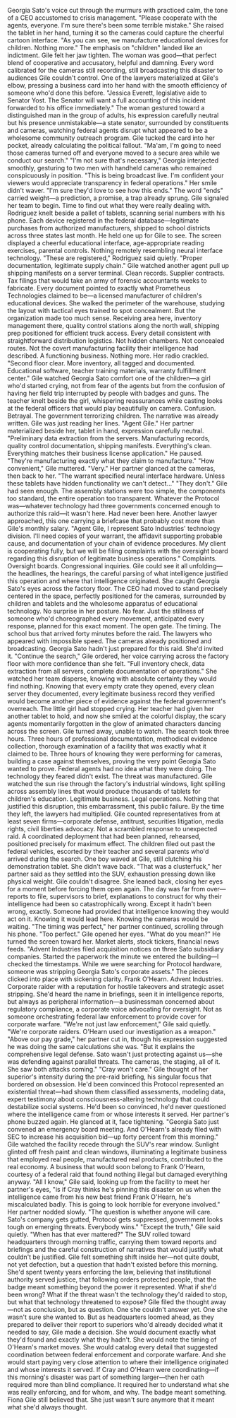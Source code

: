 Georgia Sato's voice cut through the murmurs with practiced calm, the tone of a CEO accustomed to crisis management. "Please cooperate with the agents, everyone. I'm sure there's been some terrible mistake." She raised the tablet in her hand, turning it so the cameras could capture the cheerful cartoon interface. "As you can see, we manufacture educational devices for children. Nothing more."
The emphasis on "children" landed like an indictment.
Gile felt her jaw tighten. The woman was good—that perfect blend of cooperative and accusatory, helpful and damning. Every word calibrated for the cameras still recording, still broadcasting this disaster to audiences Gile couldn't control.
One of the lawyers materialized at Gile's elbow, pressing a business card into her hand with the smooth efficiency of someone who'd done this before. "Jessica Everett, legislative aide to Senator Yost. The Senator will want a full accounting of this incident forwarded to his office immediately." The woman gestured toward a distinguished man in the group of adults, his expression carefully neutral but his presence unmistakable—a state senator, surrounded by constituents and cameras, watching federal agents disrupt what appeared to be a wholesome community outreach program.
Gile tucked the card into her pocket, already calculating the political fallout. "Ma'am, I'm going to need those cameras turned off and everyone moved to a secure area while we conduct our search."
"I'm not sure that's necessary," Georgia interjected smoothly, gesturing to two men with handheld cameras who remained conspicuously in position. "This is being broadcast live. I'm confident your viewers would appreciate transparency in federal operations." Her smile didn't waver. "I'm sure they'd love to see how this ends."
The word "ends" carried weight—a prediction, a promise, a trap already sprung.
Gile signaled her team to begin. Time to find out what they were really dealing with.
Rodriguez knelt beside a pallet of tablets, scanning serial numbers with his phone. Each device registered in the federal database—legitimate purchases from authorized manufacturers, shipped to school districts across three states last month. He held one up for Gile to see. The screen displayed a cheerful educational interface, age-appropriate reading exercises, parental controls. Nothing remotely resembling neural interface technology.
"These are registered," Rodriguez said quietly. "Proper documentation, legitimate supply chain."
Gile watched another agent pull up shipping manifests on a server terminal. Clean records. Supplier contracts. Tax filings that would take an army of forensic accountants weeks to fabricate. Every document pointed to exactly what Prometheus Technologies claimed to be—a licensed manufacturer of children's educational devices.
She walked the perimeter of the warehouse, studying the layout with tactical eyes trained to spot concealment. But the organization made too much sense. Receiving area here, inventory management there, quality control stations along the north wall, shipping prep positioned for efficient truck access. Every detail consistent with straightforward distribution logistics.
Not hidden chambers. Not concealed routes. Not the covert manufacturing facility their intelligence had described.
A functioning business. Nothing more.
Her radio crackled. "Second floor clear. More inventory, all tagged and documented. Educational software, teacher training materials, warranty fulfillment center."
Gile watched Georgia Sato comfort one of the children—a girl who'd started crying, not from fear of the agents but from the confusion of having her field trip interrupted by people with badges and guns. The teacher knelt beside the girl, whispering reassurances while casting looks at the federal officers that would play beautifully on camera. Confusion. Betrayal. The government terrorizing children.
The narrative was already written. Gile was just reading her lines.
"Agent Gile." Her partner materialized beside her, tablet in hand, expression carefully neutral. "Preliminary data extraction from the servers. Manufacturing records, quality control documentation, shipping manifests. Everything's clean. Everything matches their business license application." He paused. "They're manufacturing exactly what they claim to manufacture."
"How convenient," Gile muttered.
"Very." Her partner glanced at the cameras, then back to her. "The warrant specified neural interface hardware. Unless these tablets have hidden functionality we can't detect..."
"They don't." Gile had seen enough. The assembly stations were too simple, the components too standard, the entire operation too transparent. Whatever the Protocol was—whatever technology had three governments concerned enough to authorize this raid—it wasn't here.
Had never been here.
Another lawyer approached, this one carrying a briefcase that probably cost more than Gile's monthly salary. "Agent Gile, I represent Sato Industries' technology division. I'll need copies of your warrant, the affidavit supporting probable cause, and documentation of your chain of evidence procedures. My client is cooperating fully, but we will be filing complaints with the oversight board regarding this disruption of legitimate business operations."
Complaints. Oversight boards. Congressional inquiries. Gile could see it all unfolding—the headlines, the hearings, the careful parsing of what intelligence justified this operation and where that intelligence originated.
She caught Georgia Sato's eyes across the factory floor. The CEO had moved to stand precisely centered in the space, perfectly positioned for the cameras, surrounded by children and tablets and the wholesome apparatus of educational technology. No surprise in her posture. No fear. Just the stillness of someone who'd choreographed every movement, anticipated every response, planned for this exact moment.
The open gate. The timing. The school bus that arrived forty minutes before the raid. The lawyers who appeared with impossible speed. The cameras already positioned and broadcasting.
Georgia Sato hadn't just prepared for this raid.
She'd invited it.
"Continue the search," Gile ordered, her voice carrying across the factory floor with more confidence than she felt. "Full inventory check, data extraction from all servers, complete documentation of operations."
She watched her team disperse, knowing with absolute certainty they would find nothing. Knowing that every empty crate they opened, every clean server they documented, every legitimate business record they verified would become another piece of evidence against the federal government's overreach.
The little girl had stopped crying. Her teacher had given her another tablet to hold, and now she smiled at the colorful display, the scary agents momentarily forgotten in the glow of animated characters dancing across the screen.
Gile turned away, unable to watch.
The search took three hours. Three hours of professional documentation, methodical evidence collection, thorough examination of a facility that was exactly what it claimed to be. Three hours of knowing they were performing for cameras, building a case against themselves, proving the very point Georgia Sato wanted to prove.
Federal agents had no idea what they were doing.
The technology they feared didn't exist.
The threat was manufactured.
Gile watched the sun rise through the factory's industrial windows, light spilling across assembly lines that would produce thousands of tablets for children's education. Legitimate business. Legal operations. Nothing that justified this disruption, this embarrassment, this public failure.
By the time they left, the lawyers had multiplied. Gile counted representatives from at least seven firms—corporate defense, antitrust, securities litigation, media rights, civil liberties advocacy. Not a scrambled response to unexpected raid. A coordinated deployment that had been planned, rehearsed, positioned precisely for maximum effect.
The children filed out past the federal vehicles, escorted by their teacher and several parents who'd arrived during the search. One boy waved at Gile, still clutching his demonstration tablet. She didn't wave back.
"That was a clusterfuck," her partner said as they settled into the SUV, exhaustion pressing down like physical weight.
Gile couldn't disagree. She leaned back, closing her eyes for a moment before forcing them open again. The day was far from over—reports to file, supervisors to brief, explanations to construct for why their intelligence had been so catastrophically wrong.
Except it hadn't been wrong, exactly.
Someone had provided that intelligence knowing they would act on it. Knowing it would lead here. Knowing the cameras would be waiting.
"The timing was perfect," her partner continued, scrolling through his phone. "Too perfect."
Gile opened her eyes. "What do you mean?"
He turned the screen toward her. Market alerts, stock tickers, financial news feeds. "Advent Industries filed acquisition notices on three Sato subsidiary companies. Started the paperwork the minute we entered the building—I checked the timestamps. While we were searching for Protocol hardware, someone was stripping Georgia Sato's corporate assets."
The pieces clicked into place with sickening clarity.
Frank O'Hearn. Advent Industries. Corporate raider with a reputation for hostile takeovers and strategic asset stripping. She'd heard the name in briefings, seen it in intelligence reports, but always as peripheral information—a businessman concerned about regulatory compliance, a corporate voice advocating for oversight.
Not as someone orchestrating federal law enforcement to provide cover for corporate warfare.
"We're not just law enforcement," Gile said quietly. "We're corporate raiders. O'Hearn used our investigation as a weapon."
"Above our pay grade," her partner cut in, though his expression suggested he was doing the same calculations she was. "But it explains the comprehensive legal defense. Sato wasn't just protecting against us—she was defending against parallel threats. The cameras, the staging, all of it. She saw both attacks coming."
"Cray won't care." Gile thought of her superior's intensity during the pre-raid briefing, his singular focus that bordered on obsession. He'd been convinced this Protocol represented an existential threat—had shown them classified assessments, modeling data, expert testimony about consciousness-altering technology that could destabilize social systems.
He'd been so convinced, he'd never questioned where the intelligence came from or whose interests it served.
Her partner's phone buzzed again. He glanced at it, face tightening. "Georgia Sato just convened an emergency board meeting. And O'Hearn's already filed with SEC to increase his acquisition bid—up forty percent from this morning."
Gile watched the facility recede through the SUV's rear window. Sunlight glinted off fresh paint and clean windows, illuminating a legitimate business that employed real people, manufactured real products, contributed to the real economy.
A business that would soon belong to Frank O'Hearn, courtesy of a federal raid that found nothing illegal but damaged everything anyway.
"All I know," Gile said, looking up from the facility to meet her partner's eyes, "is if Cray thinks he's pinning this disaster on us when the intelligence came from his new best friend Frank O'Hearn, he's miscalculated badly. This is going to look horrible for everyone involved."
Her partner nodded slowly. "The question is whether anyone will care. Sato's company gets gutted, Protocol gets suppressed, government looks tough on emerging threats. Everybody wins."
"Except the truth," Gile said quietly.
"When has that ever mattered?"
The SUV rolled toward headquarters through morning traffic, carrying them toward reports and briefings and the careful construction of narratives that would justify what couldn't be justified. Gile felt something shift inside her—not quite doubt, not yet defection, but a question that hadn't existed before this morning.
She'd spent twenty years enforcing the law, believing that institutional authority served justice, that following orders protected people, that the badge meant something beyond the power it represented.
What if she'd been wrong?
What if the threat wasn't the technology they'd raided to stop, but what that technology threatened to expose?
Gile filed the thought away—not as conclusion, but as question. One she couldn't answer yet. One she wasn't sure she wanted to.
But as headquarters loomed ahead, as they prepared to deliver their report to superiors who'd already decided what it needed to say, Gile made a decision.
She would document exactly what they'd found and exactly what they hadn't. She would note the timing of O'Hearn's market moves. She would catalog every detail that suggested coordination between federal enforcement and corporate warfare.
And she would start paying very close attention to where their intelligence originated and whose interests it served.
If Cray and O'Hearn were coordinating—if this morning's disaster was part of something larger—then her oath required more than blind compliance.
It required her to understand what she was really enforcing, and for whom, and why.
The badge meant something. Fiona Gile still believed that.
She just wasn't sure anymore that it meant what she'd always thought.